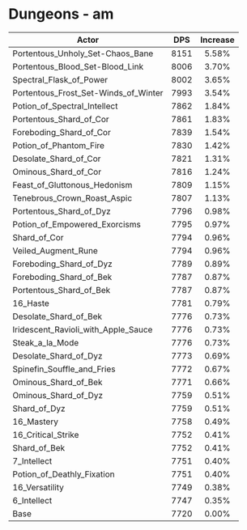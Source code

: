 # Dungeons - am
| Actor | DPS | Increase |
|---|:---:|:---:|
|Portentous_Unholy_Set-Chaos_Bane|8151|5.58%|
|Portentous_Blood_Set-Blood_Link|8006|3.70%|
|Spectral_Flask_of_Power|8002|3.65%|
|Portentous_Frost_Set-Winds_of_Winter|7993|3.54%|
|Potion_of_Spectral_Intellect|7862|1.84%|
|Portentous_Shard_of_Cor|7861|1.83%|
|Foreboding_Shard_of_Cor|7839|1.54%|
|Potion_of_Phantom_Fire|7830|1.42%|
|Desolate_Shard_of_Cor|7821|1.31%|
|Ominous_Shard_of_Cor|7816|1.24%|
|Feast_of_Gluttonous_Hedonism|7809|1.15%|
|Tenebrous_Crown_Roast_Aspic|7807|1.13%|
|Portentous_Shard_of_Dyz|7796|0.98%|
|Potion_of_Empowered_Exorcisms|7795|0.97%|
|Shard_of_Cor|7794|0.96%|
|Veiled_Augment_Rune|7794|0.96%|
|Foreboding_Shard_of_Dyz|7789|0.89%|
|Foreboding_Shard_of_Bek|7787|0.87%|
|Portentous_Shard_of_Bek|7787|0.87%|
|16_Haste|7781|0.79%|
|Desolate_Shard_of_Bek|7776|0.73%|
|Iridescent_Ravioli_with_Apple_Sauce|7776|0.73%|
|Steak_a_la_Mode|7776|0.73%|
|Desolate_Shard_of_Dyz|7773|0.69%|
|Spinefin_Souffle_and_Fries|7772|0.67%|
|Ominous_Shard_of_Bek|7771|0.66%|
|Ominous_Shard_of_Dyz|7759|0.51%|
|Shard_of_Dyz|7759|0.51%|
|16_Mastery|7758|0.49%|
|16_Critical_Strike|7752|0.41%|
|Shard_of_Bek|7752|0.41%|
|7_Intellect|7751|0.40%|
|Potion_of_Deathly_Fixation|7751|0.40%|
|16_Versatility|7749|0.38%|
|6_Intellect|7747|0.35%|
|Base|7720|0.00%|

